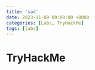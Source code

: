 ```yaml
---
title: 'sad'
date: 2023-11-09 00:00:00 +0000
categories: [Labs, TryHackMe]
tags: [labs]
---
```





# TryHackMe

